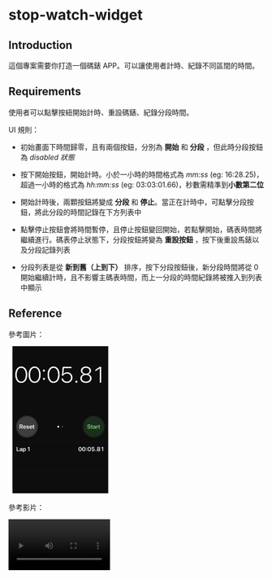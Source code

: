 # stop-watch-widget

## Introduction

這個專案需要你打造一個碼錶 APP。可以讓使用者計時、紀錄不同區間的時間。

## Requirements

使用者可以點擊按紐開始計時、重設碼錶、紀錄分段時間。

UI 規則：

- 初始畫面下時間歸零，且有兩個按鈕，分別為 **開始** 和 **分段** ，但此時分段按鈕為 _disabled 狀態_

- 按下開始按鈕，開始計時。小於一小時的時間格式為 _mm:ss_ (eg: 16:28.25)，超過一小時的格式為 _hh:mm:ss_ (eg: 03:03:01.66)，秒數需精準到**小數第二位**

- 開始計時後，兩顆按鈕將變成 **分段** 和 **停止**。當正在計時中，可點擊分段按鈕，將此分段的時間記錄在下方列表中

- 點擊停止按鈕會將時間暫停，且停止按鈕變回開始，若點擊開始，碼表時間將繼續進行。碼表停止狀態下，分段按鈕將變為 **重設按鈕** ，按下後重設馬錶以及分段記錄列表
- 分段列表是從 **新到舊（上到下）** 排序，按下分段按鈕後，新分段時間將從 0 開始繼續計時，且不影響主碼表時間，而上一分段的時間紀錄將被推入到列表中顯示

## Reference

參考圖片：

<img src="public/stop-watch-ui.png" alt="stop-watch-example" width="200"/>

參考影片：

<video src="public/stop-watch-example.mp4" width='200'></video>
